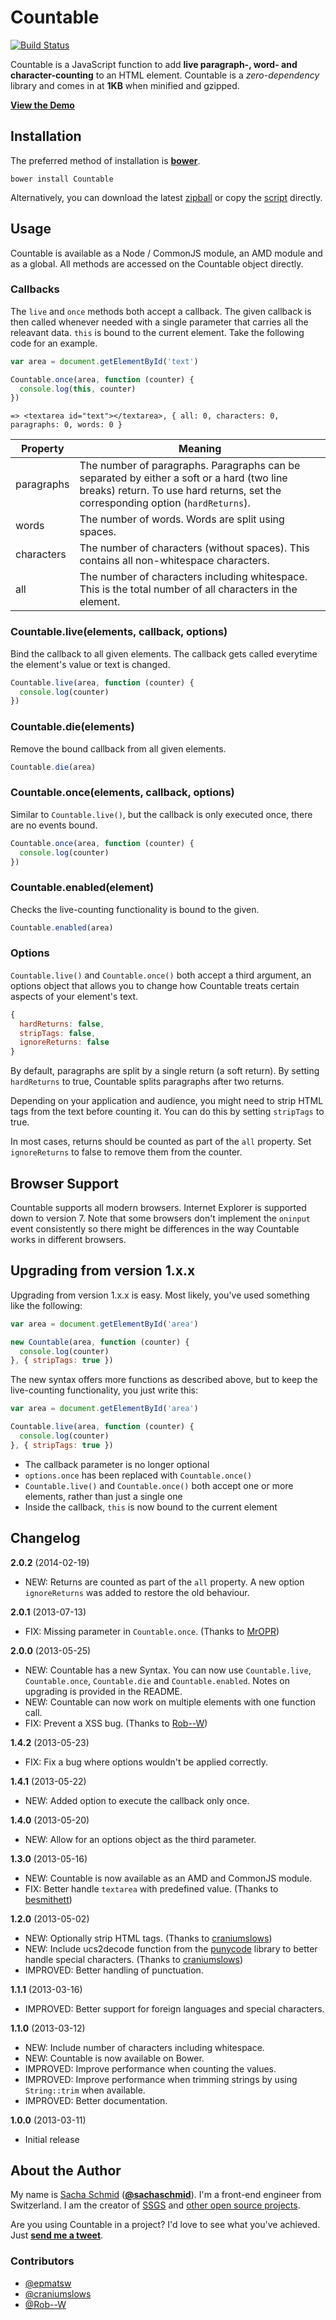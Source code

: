 # Countable

[![Build Status](https://travis-ci.org/RadLikeWhoa/Countable.png?branch=master)](https://travis-ci.org/RadLikeWhoa/Countable)

Countable is a JavaScript function to add **live paragraph-, word- and character-counting** to an HTML element. Countable is a *zero-dependency* library and comes in at **1KB** when minified and gzipped.

[**View the Demo**](http://radlikewhoa.github.io/Countable#demo)

## Installation

The preferred method of installation is [**bower**](https://github.com/bower/bower).

```
bower install Countable
```

Alternatively, you can download the latest [zipball](https://github.com/RadLikeWhoa/Countable/archive/master.zip) or copy the [script](https://raw.github.com/RadLikeWhoa/Countable/master/Countable.js) directly.

## Usage

Countable is available as a Node / CommonJS module, an AMD module and as a global. All methods are accessed on the Countable object directly.

### Callbacks

The `live` and `once` methods both accept a callback. The given callback is then called whenever needed with a single parameter that carries all the releavant data. `this` is bound to the current element. Take the following code for an example.

```javascript
var area = document.getElementById('text')

Countable.once(area, function (counter) {
  console.log(this, counter)
})
```

```
=> <textarea id="text"></textarea>, { all: 0, characters: 0, paragraphs: 0, words: 0 }
```

Property   | Meaning
---------- | --------------------------------------------------------------------------------------------
paragraphs | The number of paragraphs. Paragraphs can be separated by either a soft or a hard (two line breaks) return. To use hard returns, set the corresponding option (`hardReturns`).
words      | The number of words. Words are split using spaces.
characters | The number of characters (without spaces). This contains all non-whitespace characters.
all        | The number of characters including whitespace. This is the total number of all characters in the element.

### Countable.live(elements, callback, options)

Bind the callback to all given elements. The callback gets called everytime the element's value or text is changed.

```javascript
Countable.live(area, function (counter) {
  console.log(counter)
})
```

### Countable.die(elements)

Remove the bound callback from all given elements.

```javascript
Countable.die(area)
```

### Countable.once(elements, callback, options)

Similar to `Countable.live()`, but the callback is only executed once, there are no events bound.

```javascript
Countable.once(area, function (counter) {
  console.log(counter)
})
```

### Countable.enabled(element)

Checks the live-counting functionality is bound to the given.

```javascript
Countable.enabled(area)
```

### Options

`Countable.live()` and `Countable.once()` both accept a third argument, an options object that allows you to change how Countable treats certain aspects of your element's text.

```javascript
{
  hardReturns: false,
  stripTags: false,
  ignoreReturns: false
}
```

By default, paragraphs are split by a single return (a soft return). By setting `hardReturns` to true, Countable splits paragraphs after two returns.

Depending on your application and audience, you might need to strip HTML tags from the text before counting it. You can do this by setting `stripTags` to true.

In most cases, returns should be counted as part of the `all` property. Set `ignoreReturns` to false to remove them from the counter.

## Browser Support

Countable supports all modern browsers. Internet Explorer is supported down to version 7. Note that some browsers don't implement the `oninput` event consistently so there might be differences in the way Countable works in different browsers.

## Upgrading from version 1.x.x

Upgrading from version 1.x.x is easy. Most likely, you've used something like the following:

```javascript
var area = document.getElementById('area')

new Countable(area, function (counter) {
  console.log(counter)
}, { stripTags: true })
```

The new syntax offers more functions as described above, but to keep the live-counting functionality, you just write this:

```javascript
var area = document.getElementById('area')

Countable.live(area, function (counter) {
  console.log(counter)
}, { stripTags: true })
```

* The callback parameter is no longer optional
* `options.once` has been replaced with `Countable.once()`
* `Countable.live()` and `Countable.once()` both accept one or more elements, rather than just a single one
* Inside the callback, `this` is now bound to the current element

## Changelog

**2.0.2** (2014-02-19)

* NEW: Returns are counted as part of the `all` property. A new option `ignoreReturns` was added to restore the old behaviour.

**2.0.1** (2013-07-13)

* FIX: Missing parameter in `Countable.once`. (Thanks to [MrOPR](https://github.com/RadLikeWhoa/Countable/pull/18))

**2.0.0** (2013-05-25)

* NEW: Countable has a new Syntax. You can now use `Countable.live`, `Countable.once`, `Countable.die` and `Countable.enabled`. Notes on upgrading is provided in the README.
* NEW: Countable can now work on multiple elements with one function call.
* FIX: Prevent a XSS bug. (Thanks to [Rob--W](https://github.com/RadLikeWhoa/Countable/pull/17))

**1.4.2** (2013-05-23)

* FIX: Fix a bug where options wouldn't be applied correctly.

**1.4.1** (2013-05-22)

* NEW: Added option to execute the callback only once.

**1.4.0** (2013-05-20)

* NEW: Allow for an options object as the third parameter.

**1.3.0** (2013-05-16)

* NEW: Countable is now available as an AMD and CommonJS module.
* FIX: Better handle `textarea` with predefined value. (Thanks to [besmithett](https://github.com/RadLikeWhoa/Countable/pull/15))

**1.2.0** (2013-05-02)

* NEW: Optionally strip HTML tags. (Thanks to [craniumslows](https://github.com/RadLikeWhoa/Countable/pull/13))
* NEW: Include ucs2decode function from the [punycode](https://github.com/bestiejs/punycode.js) library to better handle special characters. (Thanks to [craniumslows](https://github.com/RadLikeWhoa/Countable/pull/13))
* IMPROVED: Better handling of punctuation.

**1.1.1** (2013-03-16)

* IMPROVED: Better support for foreign languages and special characters.

**1.1.0** (2013-03-12)

* NEW: Include number of characters including whitespace.
* NEW: Countable is now available on Bower.
* IMPROVED: Improve performance when counting the values.
* IMPROVED: Improve performance when trimming strings by using `String::trim` when available.
* IMPROVED: Better documentation.

**1.0.0** (2013-03-11)

* Initial release

## About the Author

My name is [Sacha Schmid](http://sachaschmid.ch) ([**@sachaschmid**](https://twitter.com/sachaschmid)). I'm a front-end engineer from Switzerland. I am the creator of [SSGS](http://github.com/RadLikeWhoa/SSGS) and [other open source projects](https://github.com/RadLikeWhoa).

Are you using Countable in a project? I'd love to see what you've achieved. Just [**send me a tweet**](https://twitter.com/sachaschmid).

### Contributors

* [@epmatsw](https://github.com/epmatsw)
* [@craniumslows](https://github.com/craniumslows)
* [@Rob--W](https://github.com/Rob--W)
